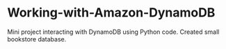 # Working-with-Amazon-DynamoDB
Mini project interacting with DynamoDB using Python code. Created small bookstore database.
